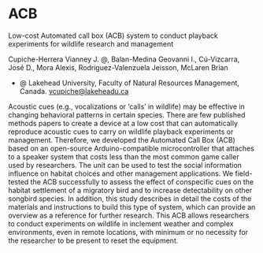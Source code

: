 # ACB
Low-cost Automated call box (ACB) system to conduct playback experiments for wildlife research and management

Cupiche-Herrera Vianney J. @, Balan-Medina Geovanni I., Cú-Vizcarra, José D., Mora Alexis, Rodriguez-Valenzuela Jeisson, McLaren Brian
* @ Lakehead University, Faculty of Natural Resources Management, Canada. vcupiche@lakeheadu.ca


Acoustic cues (e.g., vocalizations or ‘calls’ in wildlife) may be effective in changing behavioral patterns in certain species. There are few published methods papers to create a device at a low cost that can automatically reproduce acoustic cues to carry on wildlife playback experiments or management. Therefore, we developed the Automated Call Box (ACB) based on an open-source Arduino-compatible microcontroller that attaches to a speaker system that costs less than the most common game caller used by researchers. The unit can be used to test the social information influence on habitat choices and other management applications. We field-tested the ACB successfully to assess the effect of conspecific cues on the habitat settlement of a migratory bird and to increase detectability on other songbird species. In addition, this study describes in detail the costs of the materials and instructions to build this type of system, which can provide an overview as a reference for further research. This ACB allows researchers to conduct experiments on wildlife in inclement weather and complex environments, even in remote locations, with minimum or no necessity for the researcher to be present to reset the equipment.
